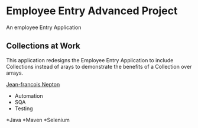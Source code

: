 # Employee Entry Advanced Project
An employee Entry Application

## Collections at Work
This application redesigns the Employee Entry Application to include Collections instead of arays to demonstrate the benefits of a Collection over arrays.

[Jean-francois Nepton](http://sqasolution.com)

* Automation 
* SQA
* Testing

*Java
*Maven
*Selenium
